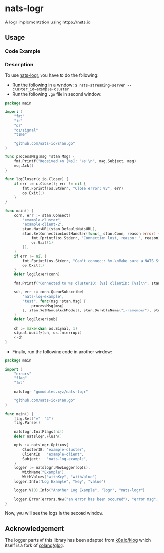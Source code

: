 # nats-logr
A [logr](https://github.com/go-logr/logr) implementation using https://nats.io

Usage
---

### Code Example


### Description

To use [nats-logr](https://github.com/gomodules/nats-logr), you have to do the following:

- Run the following in a window:
	```$ nats-streaming-server --cluster_id=example-cluster```
- Run the following `.go` file in second window:
```go
package main

import (
	"fmt"
	"io"
	"os"
	"os/signal"
	"time"

	"github.com/nats-io/stan.go"
)

func processMsg(msg *stan.Msg) {
	fmt.Printf("Received on [%s]: '%s'\n", msg.Subject, msg)
	msg.Ack()
}

func logCloser(c io.Closer) {
	if err := c.Close(); err != nil {
		fmt.Fprintf(os.Stderr, "Close error: %v", err)
		os.Exit(1)
	}
}

func main() {
	conn, err := stan.Connect(
		"example-cluster",
		"example-client-2",
		stan.NatsURL(stan.DefaultNatsURL),
		stan.SetConnectionLostHandler(func(_ stan.Conn, reason error) {
			fmt.Fprintf(os.Stderr, "Connection lost, reason: ", reason)
			os.Exit(1)
		}),
	)
	if err != nil {
		fmt.Fprintf(os.Stderr, "Can't connect: %v.\nMake sure a NATS Streaming Server is running at: %s", err, stan.DefaultNatsURL)
		os.Exit(1)
	}
	defer logCloser(conn)

	fmt.Printf("Connected to %s clusterID: [%s] clientID: [%s]\n", stan.DefaultNatsURL, "example-cluster", "example-client-2")

	sub, err := conn.QueueSubscribe(
		"nats-log-example",
		"test", func(msg *stan.Msg) {
			processMsg(msg)
		}, stan.SetManualAckMode(), stan.DurableName("i-remember"), stan.DeliverAllAvailable(), stan.AckWait(time.Second),
	)
	defer logCloser(sub)
	
	ch := make(chan os.Signal, 1)
	signal.Notify(ch, os.Interrupt)
	<-ch
}

```
- Finally, run the following code in another window: 
```go
package main

import (
	"errors"
	"flag"
	"fmt"

	natslogr "gomodules.xyz/nats-logr"

	"github.com/nats-io/stan.go"
)

func main() {
	flag.Set("v", "4")
	flag.Parse()

	natslogr.InitFlags(nil)
	defer natslogr.Flush()

	opts := natslogr.Options{
		ClusterID: "example-cluster",
		ClientID:  "example-client",
		Subject:   "nats-log-example",
	}
	logger := natslogr.NewLogger(opts).
		WithName("Example").
		WithValues("withKey", "withValue")
	logger.Info("Log Example", "key", "value")

	logger.V(0).Info("Another Log Example", "logr", "nats-logr")

	logger.Error(errors.New("an error has been occured"), "error msg", "logr", "nats-logr")
}

```

Now, you will see the logs in the second window.

## Acknowledgement
The logger parts of this library has been adapted from [k8s.io/klog](https://github.com/kubernetes/klog) which itself is a fork of [golang/glog](https://github.com/golang/glog).
